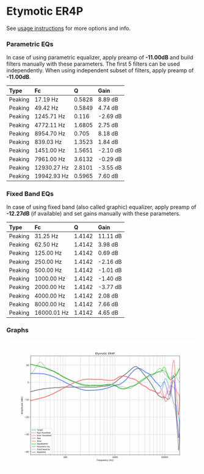 # Etymotic ER4P
See [usage instructions](https://github.com/jaakkopasanen/AutoEq#usage) for more options and info.

### Parametric EQs
In case of using parametric equalizer, apply preamp of **-11.00dB** and build filters manually
with these parameters. The first 5 filters can be used independently.
When using independent subset of filters, apply preamp of **-11.00dB**.

| Type    | Fc          |      Q | Gain     |
|:--------|:------------|:-------|:---------|
| Peaking | 17.19 Hz    | 0.5828 | 8.89 dB  |
| Peaking | 49.42 Hz    | 0.5849 | 4.74 dB  |
| Peaking | 1245.71 Hz  | 0.116  | -2.69 dB |
| Peaking | 4772.11 Hz  | 1.6805 | 2.75 dB  |
| Peaking | 8954.70 Hz  | 0.705  | 8.18 dB  |
| Peaking | 839.03 Hz   | 1.3523 | 1.84 dB  |
| Peaking | 1451.00 Hz  | 1.5651 | -2.10 dB |
| Peaking | 7961.00 Hz  | 3.6132 | -0.29 dB |
| Peaking | 12930.27 Hz | 2.8101 | -3.55 dB |
| Peaking | 19942.93 Hz | 0.5965 | 7.60 dB  |

### Fixed Band EQs
In case of using fixed band (also called graphic) equalizer, apply preamp of **-12.27dB**
(if available) and set gains manually with these parameters.

| Type    | Fc          |      Q | Gain     |
|:--------|:------------|:-------|:---------|
| Peaking | 31.25 Hz    | 1.4142 | 11.11 dB |
| Peaking | 62.50 Hz    | 1.4142 | 3.98 dB  |
| Peaking | 125.00 Hz   | 1.4142 | 0.69 dB  |
| Peaking | 250.00 Hz   | 1.4142 | -2.16 dB |
| Peaking | 500.00 Hz   | 1.4142 | -1.01 dB |
| Peaking | 1000.00 Hz  | 1.4142 | -1.40 dB |
| Peaking | 2000.00 Hz  | 1.4142 | -3.77 dB |
| Peaking | 4000.00 Hz  | 1.4142 | 2.08 dB  |
| Peaking | 8000.00 Hz  | 1.4142 | 7.66 dB  |
| Peaking | 16000.01 Hz | 1.4142 | 4.65 dB  |

### Graphs
![](./Etymotic%20ER4P.png)